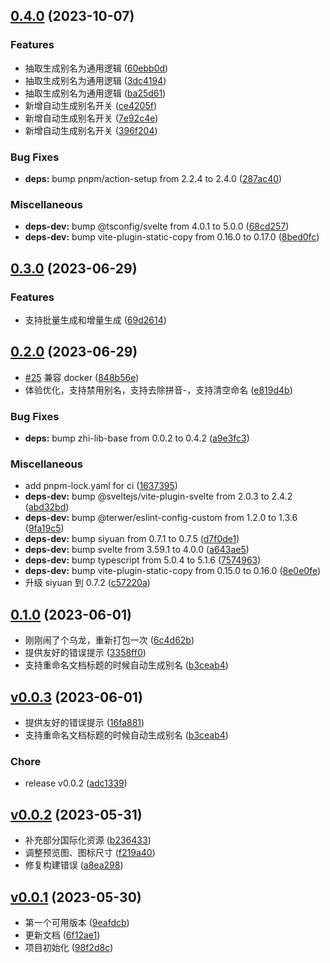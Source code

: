<!-- insertion marker -->
<a name="v0.0.3"></a>

## [0.4.0](https://github.com/terwer/siyuan-plugin-custom-slug/compare/v0.3.0...v0.4.0) (2023-10-07)


### Features

* 抽取生成别名为通用逻辑 ([60ebb0d](https://github.com/terwer/siyuan-plugin-custom-slug/commit/60ebb0d07c704626d72db6fee255c9973f48b249))
* 抽取生成别名为通用逻辑 ([3dc4194](https://github.com/terwer/siyuan-plugin-custom-slug/commit/3dc419423a003e76471033fe67be25a1be754042))
* 抽取生成别名为通用逻辑 ([ba25d61](https://github.com/terwer/siyuan-plugin-custom-slug/commit/ba25d612a85f9935e0bc4bbb57f0a0f2210fd97a))
* 新增自动生成别名开关 ([ce4205f](https://github.com/terwer/siyuan-plugin-custom-slug/commit/ce4205f2cd6fffac270129ac6203086e9e4b512e))
* 新增自动生成别名开关 ([7e92c4e](https://github.com/terwer/siyuan-plugin-custom-slug/commit/7e92c4ead337e4da8d9085c31dc95b8c930d36f7))
* 新增自动生成别名开关 ([396f204](https://github.com/terwer/siyuan-plugin-custom-slug/commit/396f2046ab2ce067deb0f590c8d8633bf035f89a))


### Bug Fixes

* **deps:** bump pnpm/action-setup from 2.2.4 to 2.4.0 ([287ac40](https://github.com/terwer/siyuan-plugin-custom-slug/commit/287ac408c4bbe7cca63e5ca2fb7a737c19c6c80f))


### Miscellaneous

* **deps-dev:** bump @tsconfig/svelte from 4.0.1 to 5.0.0 ([68cd257](https://github.com/terwer/siyuan-plugin-custom-slug/commit/68cd257ecb8af0787c373654c881a176fd4c59a6))
* **deps-dev:** bump vite-plugin-static-copy from 0.16.0 to 0.17.0 ([8bed0fc](https://github.com/terwer/siyuan-plugin-custom-slug/commit/8bed0fc5a0c62ddd33a5d51f8251e088637c5148))

## [0.3.0](https://github.com/terwer/siyuan-plugin-custom-slug/compare/v0.2.0...v0.3.0) (2023-06-29)
### Features
* 支持批量生成和增量生成 ([69d2614](https://github.com/terwer/siyuan-plugin-custom-slug/commit/69d2614ffc37194001b2b8a384b1d1b5d8a49edb))
## [0.2.0](https://github.com/terwer/siyuan-plugin-custom-slug/compare/v0.1.0...v0.2.0) (2023-06-29)
* [#25](https://github.com/terwer/siyuan-plugin-custom-slug/issues/25) 兼容 docker ([848b56e](https://github.com/terwer/siyuan-plugin-custom-slug/commit/848b56e85bd3768f0e99c7e911067079b9230b28))
* 体验优化，支持禁用别名，支持去除拼音-，支持清空命名 ([e819d4b](https://github.com/terwer/siyuan-plugin-custom-slug/commit/e819d4b93aa886b8a10ae7fa374695349e0525aa))
### Bug Fixes
* **deps:** bump zhi-lib-base from 0.0.2 to 0.4.2 ([a9e3fc3](https://github.com/terwer/siyuan-plugin-custom-slug/commit/a9e3fc39d96b8793e2daf525b7be839b7631d4bc))
### Miscellaneous
* add pnpm-lock.yaml for ci ([1637395](https://github.com/terwer/siyuan-plugin-custom-slug/commit/163739536f579964a31eb83877b264d2f5550fe1))
* **deps-dev:** bump @sveltejs/vite-plugin-svelte from 2.0.3 to 2.4.2 ([abd32bd](https://github.com/terwer/siyuan-plugin-custom-slug/commit/abd32bda2f561fd5d2fbfb930be4ccd53cf56223))
* **deps-dev:** bump @terwer/eslint-config-custom from 1.2.0 to 1.3.6 ([9fa19c5](https://github.com/terwer/siyuan-plugin-custom-slug/commit/9fa19c5a9b249f1eec674f8a07ba7a100585718d))
* **deps-dev:** bump siyuan from 0.7.1 to 0.7.5 ([d7f0de1](https://github.com/terwer/siyuan-plugin-custom-slug/commit/d7f0de1db2e1956c27d764aa6a881482510acca3))
* **deps-dev:** bump svelte from 3.59.1 to 4.0.0 ([a643ae5](https://github.com/terwer/siyuan-plugin-custom-slug/commit/a643ae5c498542bfb87091df60ef1dbd2d1360f2))
* **deps-dev:** bump typescript from 5.0.4 to 5.1.6 ([7574963](https://github.com/terwer/siyuan-plugin-custom-slug/commit/7574963f25e8078c3a04114dd296f8a5c3073041))
* **deps-dev:** bump vite-plugin-static-copy from 0.15.0 to 0.16.0 ([8e0e0fe](https://github.com/terwer/siyuan-plugin-custom-slug/commit/8e0e0fed01c9eebac052db9ba5a40beecda33929))
* 升级 siyuan 到 0.7.2 ([c57220a](https://github.com/terwer/siyuan-plugin-custom-slug/commit/c57220ac0ff3033840bce017893236e382623585))
## [0.1.0](https://github.com/terwer/siyuan-plugin-custom-slug/compare/v0.0.3...v0.1.0) (2023-06-01)
* 刚刚闹了个乌龙，重新打包一次 ([6c4d62b](https://github.com/terwer/siyuan-plugin-custom-slug/commit/6c4d62bb00e34f3e568bb789bb70aefc75af939f))
* 提供友好的错误提示 ([3358ff0](https://github.com/terwer/siyuan-plugin-custom-slug/commit/3358ff049125fb6bea01191896cc83f03e22db55))
* 支持重命名文档标题的时候自动生成别名 ([b3ceab4](https://github.com/terwer/siyuan-plugin-custom-slug/commit/b3ceab4e7dcba0a8df5103abc4a838943e824279))
## [v0.0.3](https://github.com/terwer/siyuan-plugin-custom-slug/compare/v0.0.2...v0.0.3) (2023-06-01)
- 提供友好的错误提示 ([16fa881](https://github.com/terwer/siyuan-plugin-custom-slug/commit/16fa881e4f5da189caba014136f31e54388449dc))
- 支持重命名文档标题的时候自动生成别名 ([b3ceab4](https://github.com/terwer/siyuan-plugin-custom-slug/commit/b3ceab4e7dcba0a8df5103abc4a838943e824279))
### Chore
- release v0.0.2 ([adc1339](https://github.com/terwer/siyuan-plugin-custom-slug/commit/adc13399bc84743d309659e7c095928c1f6c72b7))
<a name="v0.0.2"></a>
## [v0.0.2](https://github.com/terwer/siyuan-plugin-custom-slug/compare/v0.0.1...v0.0.2) (2023-05-31)
- 补充部分国际化资源 ([b236433](https://github.com/terwer/siyuan-plugin-custom-slug/commit/b236433f24b448b70218eb3548ff9d5eec789968))
- 调整预览图、图标尺寸 ([f219a40](https://github.com/terwer/siyuan-plugin-custom-slug/commit/f219a40cbf6f15ecc8bee3c996d352ae83699124))
- 修复构建错误 ([a8ea298](https://github.com/terwer/siyuan-plugin-custom-slug/commit/a8ea2988bffbf0372b1c90b885248c1af9afcc39))
<a name="v0.0.1"></a>
## [v0.0.1](https://github.com/terwer/siyuan-plugin-custom-slug/compare/98f2d8c2f7e1b3ee00c90fd15e1c9feece3d70df...v0.0.1) (2023-05-30)
- 第一个可用版本 ([9eafdcb](https://github.com/terwer/siyuan-plugin-custom-slug/commit/9eafdcb6aa421f5dd5f2276e07f5f555eb7385f5))
- 更新文档 ([6f12ae1](https://github.com/terwer/siyuan-plugin-custom-slug/commit/6f12ae10953ddc5ea78edbdb3ccdfeb69fd3d33c))
- 项目初始化 ([98f2d8c](https://github.com/terwer/siyuan-plugin-custom-slug/commit/98f2d8c2f7e1b3ee00c90fd15e1c9feece3d70df))
